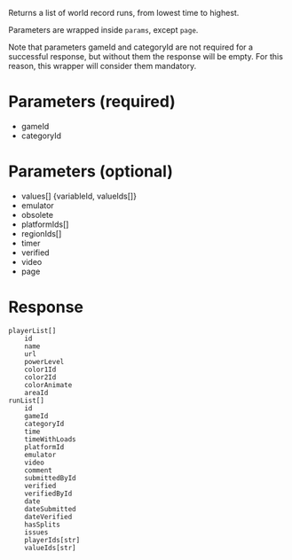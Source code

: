 Returns a list of world record runs, from lowest time to highest.

Parameters are wrapped inside `params`, except `page`.

Note that parameters gameId and categoryId are not required for a successful response, but without them the response will be empty. For this reason, this wrapper will consider them mandatory.

# Parameters (required)
- gameId
- categoryId

# Parameters (optional)
- values[]
    {variableId, valueIds[]}
- emulator
- obsolete
- platformIds[]
- regionIds[]
- timer
- verified
- video
- page

# Response
```
playerList[]
    id
    name
    url
    powerLevel
    color1Id
    color2Id
    colorAnimate
    areaId
runList[]
    id
    gameId
    categoryId
    time
    timeWithLoads
    platformId
    emulator
    video
    comment
    submittedById
    verified
    verifiedById
    date
    dateSubmitted
    dateVerified
    hasSplits
    issues
    playerIds[str]
    valueIds[str]
```